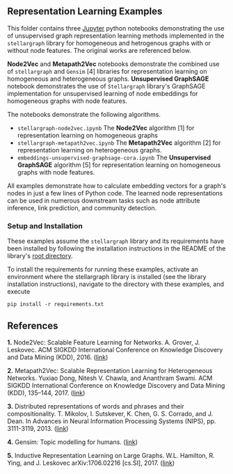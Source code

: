 ## Representation Learning Examples

This folder contains three [Jupyter](http://jupyter.org/) python notebooks demonstrating the use of unsupervised graph representation learning methods implemented in the `stellargraph` library for homogeneous and hetrogenous graphs with or without node features. The original works are referenced below. 

**Node2Vec** and **Metapath2Vec** notebooks demonstrate the combined use of `stellargraph` and `Gensim` [4] libraries for representation learning on homogeneous and heterogeneous graphs. 
**Unsupervised GraphSAGE** notebook demonstrates the use of `Stellargraph` library's GraphSAGE implementation for unsupervised learning of node embeddings for homogeneous graphs with node features.

The notebooks demonstrate the following algorithms.
- `stellargraph-node2vec.ipynb` The **Node2Vec** algorithm [1] for representation learning on homogeneous graphs
- `stellargraph-metapath2vec.ipynb` The **Metapath2Vec** algorithm [2] for representation learning on heterogeneous graphs.
- `embeddings-unsupervised-graphsage-cora.ipynb` The **Unsupervised GraphSAGE** algorithm [5] for representation learning on homogeneous graphs with node features.

All examples demonstrate how to calculate embedding vectors for a graph's nodes in just a few lines of Python code. 
The learned node representations can be used in numerous downstream tasks such as node attribute inference, link
prediction, and community detection.


### Setup and Installation

These examples assume the `stellargraph` library and its requirements have been installed by following the installation instructions in the README of the library's [root directory](https://github.com/stellargraph/stellargraph).

To install the requirements for running these examples, activate an environment where the stellargraph library is installed (see the library installation instructions), navigate to the directory with these examples, and execute

```pip install -r requirements.txt```


## References

**1.** Node2Vec: Scalable Feature Learning for Networks. A. Grover, J. Leskovec. ACM SIGKDD International Conference 
on Knowledge Discovery and Data Mining (KDD), 2016. ([link](https://snap.stanford.edu/node2vec/))

**2.**  Metapath2Vec: Scalable Representation Learning for Heterogeneous Networks. Yuxiao Dong, Nitesh V. Chawla, and 
Ananthram Swami. ACM SIGKDD International Conference on Knowledge Discovery and Data Mining (KDD), 135–144, 2017. 
([link](https://ericdongyx.github.io/papers/KDD17-dong-chawla-swami-metapath2vec.pdf))

**3.** Distributed representations of words and phrases and their compositionality. T. Mikolov, I. Sutskever, K. Chen, 
G. S. Corrado, and J. Dean.  In Advances in Neural Information Processing Systems (NIPS), pp. 3111-3119, 2013. 
([link](https://papers.nips.cc/paper/5021-distributed-representations-of-words-and-phrases-and-their-compositionality.pdf))

**4.** Gensim: Topic modelling for humans. ([link](https://radimrehurek.com/gensim/))

**5.** Inductive Representation Learning on Large Graphs. W.L. Hamilton, R. Ying, and J. Leskovec arXiv:1706.02216
[cs.SI], 2017. ([link](http://snap.stanford.edu/graphsage/))

